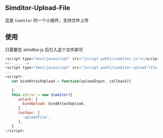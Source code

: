## Simditor-Upload-File

这是  `Simditor` 的一个小插件，支持文件上传

## 使用

只需要在 simditor.js 后引入这个文件即可

```js
<script type="text/javascript" src="[script path]/simditor.js"></script>
<!- .... ->
<script type="text/javascript" src="[script path]/simditor-upload-file.js"></script>
...
<script>
   var bindAttachUpload = function(uploadInput, callback){
     ...
   }
   this.editor = new Simditor({
      attach: {
        bindUpload: bindAttachUpload,
      },
      toolbar: [
        'uploadfile',
      ],
   }
</script>
```

